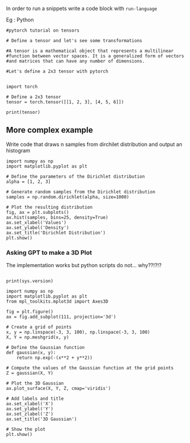 In order to run a snippets write a code block with `run-language`

Eg : Python
```run-python
#pytorch tutorial on tensors

# Define a tensor and let's see some transformations

#A tensor is a mathematical object that represents a multilinear #function between vector spaces. It is a generalized form of vectors #and matrices that can have any number of dimensions.

#Let's define a 2x3 tensor with pytorch


import torch

# Define a 2x3 tensor
tensor = torch.tensor([[1, 2, 3], [4, 5, 6]])

print(tensor)

```

## More complex example

Write code that draws n samples from dirchilet distribution and output an histogram

```run-python
import numpy as np
import matplotlib.pyplot as plt

# Define the parameters of the Dirichlet distribution
alpha = [1, 2, 3]

# Generate random samples from the Dirichlet distribution
samples = np.random.dirichlet(alpha, size=1000)

# Plot the resulting distribution
fig, ax = plt.subplots()
ax.hist(samples, bins=25, density=True)
ax.set_xlabel('Values')
ax.set_ylabel('Density')
ax.set_title('Dirichlet Distribution')
plt.show()

```

### Asking GPT to make a 3D Plot

The implementation works but python scripts do not... why??!?!?

```run-python

print(sys.version)

import numpy as np
import matplotlib.pyplot as plt
from mpl_toolkits.mplot3d import Axes3D

fig = plt.figure()
ax = fig.add_subplot(111, projection='3d')

# Create a grid of points
x, y = np.linspace(-3, 3, 100), np.linspace(-3, 3, 100)
X, Y = np.meshgrid(x, y)

# Define the Gaussian function
def gaussian(x, y):
    return np.exp(-(x**2 + y**2))

# Compute the values of the Gaussian function at the grid points
Z = gaussian(X, Y)

# Plot the 3D Gaussian
ax.plot_surface(X, Y, Z, cmap='viridis')

# Add labels and title
ax.set_xlabel('X')
ax.set_ylabel('Y')
ax.set_zlabel('Z')
ax.set_title('3D Gaussian')

# Show the plot
plt.show()

```
